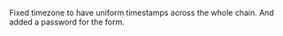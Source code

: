 Fixed timezone to have uniform timestamps across the whole chain. And added a password for the form.
